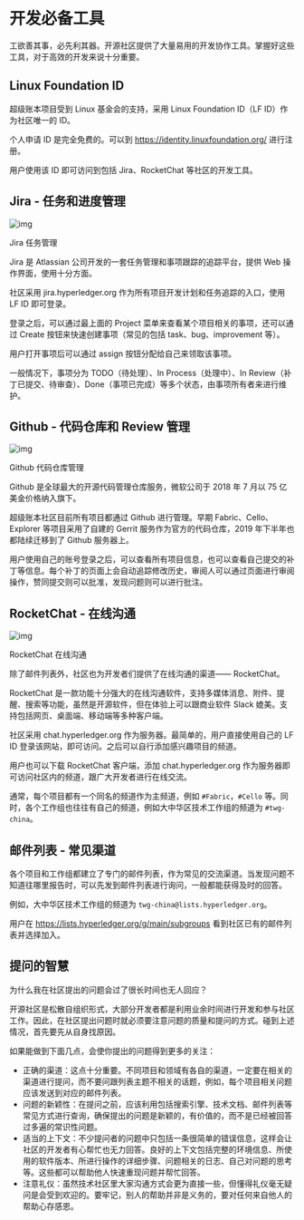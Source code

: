 # 开发必备工具

工欲善其事，必先利其器。开源社区提供了大量易用的开发协作工具。掌握好这些工具，对于高效的开发来说十分重要。

## Linux Foundation ID

超级账本项目受到 Linux 基金会的支持，采用 Linux Foundation ID（LF ID）作为社区唯一的 ID。

个人申请 ID 是完全免费的。可以到 https://identity.linuxfoundation.org/ 进行注册。

用户使用该 ID 即可访问到包括 Jira、RocketChat 等社区的开发工具。

## Jira - 任务和进度管理

![img](assets/spaces%2F-M5xTVjj6plOWgHcmTHq%2Fuploads%2Fgit-blob-d149c3c00a4d13770ae2072966e6dbcc438fc212%2Fjira.png)

Jira 任务管理

Jira 是 Atlassian 公司开发的一套任务管理和事项跟踪的追踪平台，提供 Web 操作界面，使用十分方面。

社区采用 jira.hyperledger.org 作为所有项目开发计划和任务追踪的入口，使用 LF ID 即可登录。

登录之后，可以通过最上面的 Project 菜单来查看某个项目相关的事项，还可以通过 Create 按钮来快速创建事项（常见的包括 task、bug、improvement 等）。

用户打开事项后可以通过 assign 按钮分配给自己来领取该事项。

一般情况下，事项分为 TODO（待处理）、In Process（处理中）、In Review（补丁已提交、待审查）、Done（事项已完成）等多个状态，由事项所有者来进行维护。

## Github - 代码仓库和 Review 管理

![img](assets/spaces%2F-M5xTVjj6plOWgHcmTHq%2Fuploads%2Fgit-blob-9c9e6f17915e23049489646f54e63db7a1344dbe%2Fgithub.png)

Github 代码仓库管理

Github 是全球最大的开源代码管理仓库服务，微软公司于 2018 年 7 月以 75 亿美金价格纳入旗下。

超级账本社区目前所有项目都通过 Github 进行管理。早期 Fabric、Cello、Explorer 等项目采用了自建的 Gerrit 服务作为官方的代码仓库，2019 年下半年也都陆续迁移到了 Github 服务器上。

用户使用自己的账号登录之后，可以查看所有项目信息，也可以查看自己提交的补丁等信息。每个补丁的页面上会自动追踪修改历史，审阅人可以通过页面进行审阅操作，赞同提交则可以批准，发现问题则可以进行批注。

## RocketChat - 在线沟通

![img](assets/spaces%2F-M5xTVjj6plOWgHcmTHq%2Fuploads%2Fgit-blob-b375f4ebee0ee5baa7dd39e6142663d995d65a79%2Frocket_chat.png)

RocketChat 在线沟通

除了邮件列表外，社区也为开发者们提供了在线沟通的渠道—— RocketChat。

RocketChat 是一款功能十分强大的在线沟通软件，支持多媒体消息、附件、提醒、搜索等功能，虽然是开源软件，但在体验上可以跟商业软件 Slack 媲美。支持包括网页、桌面端、移动端等多种客户端。

社区采用 chat.hyperledger.org 作为服务器。最简单的，用户直接使用自己的 LF ID 登录该网站，即可访问。之后可以自行添加感兴趣项目的频道。

用户也可以下载 RocketChat 客户端，添加 chat.hyperledger.org 作为服务器即可访问社区内的频道，跟广大开发者进行在线交流。

通常，每个项目都有一个同名的频道作为主频道，例如 `#Fabric`，`#Cello` 等。同时，各个工作组也往往有自己的频道，例如大中华区技术工作组的频道为 `#twg-china`。

## 邮件列表 - 常见渠道

各个项目和工作组都建立了专门的邮件列表，作为常见的交流渠道。当发现问题不知道往哪里报告时，可以先发到邮件列表进行询问，一般都能获得及时的回答。

例如，大中华区技术工作组的频道为 `twg-china@lists.hyperledger.org`。

用户在 https://lists.hyperledger.org/g/main/subgroups 看到社区已有的邮件列表并选择加入。

## 提问的智慧

为什么我在社区提出的问题会过了很长时间也无人回应？

开源社区是松散自组织形式，大部分开发者都是利用业余时间进行开发和参与社区工作。因此，在社区提出问题时就必须要注意问题的质量和提问的方式。碰到上述情况，首先要先从自身找原因。

如果能做到下面几点，会使你提出的问题得到更多的关注：

- 正确的渠道：这点十分重要。不同项目和领域有各自的渠道，一定要在相关的渠道进行提问，而不要问跟列表主题不相关的话题，例如，每个项目相关问题应该发送到对应的邮件列表。
- 问题的新颖性：在提问之前，应该利用包括搜索引擎、技术文档、邮件列表等常见方式进行查询，确保提出的问题是新颖的，有价值的，而不是已经被回答过多遍的常识性问题。
- 适当的上下文：不少提问者的问题中只包括一条很简单的错误信息，这样会让社区的开发者有心帮忙也无力回答。良好的上下文包括完整的环境信息、所使用的软件版本、所进行操作的详细步骤、问题相关的日志、自己对问题的思考等。这些都可以帮助他人快速重现问题并帮忙回答。
- 注意礼仪：虽然技术社区里大家沟通方式会更为直接一些，但懂得礼仪毫无疑问是会受到欢迎的。要牢记，别人的帮助并非是义务的，要对任何来自他人的帮助心存感恩。